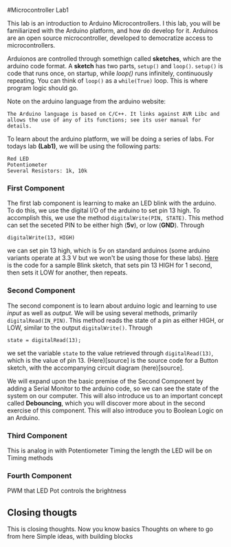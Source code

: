 #Microcontroller Lab1

This lab is an introduction to Arduino Microcontrollers. I this lab, you will be familiarized with the Arduino platform, and how do develop for it. Arduinos are an open source microcontroller, developed to democratize access to microcontrollers. 

Arduionos are controlled through somethign called __sketches__, which are the arduino code format. A __sketch__ has two parts, `setup()` and `loop()`.  `setup()` is code that runs once, on startup, while *loop()* runs infinitely, continuously repeating. You can think of `loop()` as a `while(True)` loop.  This is where program logic should go. 

Note on the arduino language from the arduino website:

	The Arduino language is based on C/C++. It links against AVR Libc and allows the use of any of its functions; see its user manual for details. 


To learn about the arduino platform, we will be doing a series of labs.  For todays lab __(Lab1)__, we will be using the following parts:

	Red LED
	Potentiometer
	Several Resistors: 1k, 10k

### First Component
The first lab component is learning to make an LED blink with the arduino.  To do this, we use the digital I/O of the arduino to set pin 13 high. To accomplish this, we use the method `digitalWrite(PIN, STATE)`.  This method can set the seceted PIN to be either high (__5v__), or low (__GND__). Through 

	digitalWrite(13, HIGH) 
we can set pin 13 high, which is 5v on standard arduinos (some arduino variants operate at 3.3 V but we won't be using those for these labs).
[Here](~/ComponentOne/README.md) is the code for a sample Blink sketch, that sets pin 13 HIGH for 1 second, then sets it LOW for another, then repeats.

### Second Component
The second component is to learn about arduino logic and learning to use *input* as well as *output*. We will be using several methods, primarily `digitalRead(IN_PIN)`.  This method reads the state of a pin as either HIGH, or LOW, similar to the output `digitalWrite()`.  Through 

	state = digitalRead(13);
we set the variable `state` to the value retrieved through `digitalRead(13)`, which is the value of pin 13. (Here)[source] is the source code for a Button sketch, with the accompanying circuit diagram (here)[source].

We will expand upon the basic premise of the Second Component by adding a Serial Monitor to the arduino code, so we can see the state of the system on our computer.  This will also introduce us to an important concept called __Debouncing__, which you will discover more about in the second exercise of this component.  This will also introduce you to Boolean Logic on an Arduino.

### Third Component
This is analog in with Potentiometer
			Timing the length the LED will  be on
			Timing methods
			
### Fourth Component
PWM that LED
			Pot controls the brightness
			
## Closing thougts
This is closing thoughts.
		Now you know basics 
		Thoughts on where to go from here
			Simple ideas, with building blocks
		

